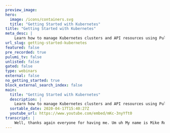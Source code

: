 ```yaml
---
preview_image:
hero:
  image: /icons/containers.svg
  title: "Getting Started with Kubernetes"
title: "Getting Started with Kubernetes"
meta_desc: |
    Learn how to manage Kubernetes clusters and API resources using Pulumi. 
url_slug: getting-started-kubernetes
featured: false
pre_recorded: true
pulumi_tv: false
unlisted: false
gated: false
type: webinars
external: false
no_getting_started: true
block_external_search_index: false
main:
  title: "Getting Started with Kubernetes"
  description: |
    Learn how to manage Kubernetes clusters and API resources using Pulumi.   Mike Metral discusses the easy way to get started on the DevOpsInsights show.  Pulumi works with your favorite programming languages and any cloud. Get started: https://pulumi.com/start
  sortable_date: 2020-04-17T15:40:27Z
  youtube_url: https://www.youtube.com/embed/mKc-3nyYft0
transcript: |
    Well, thanks again everyone for having me. Um uh My name is Mike Ron and I am an engineer at Pulumi and uh I primarily maintain uh I think it like this. I primarily maintain our, our eks uh installer uh that is uh is running on a on Amazon. And we also work with uh with our provider which allows you to not only manage clusters but also uh deploy resources into those clusters. So I wanted to kind of just get a uh a walkthrough going around. How do you get started with KTIS uh using Kum? And it's really around how do you manage your clusters and your Apr resources in production. So let's kind of go over what we'll be reviewing uh in this session. So uh I'll go through a brief overview of what Pulumi is kind of the basics and, and how to work with Pulumi. We'll cover production KTIS architecture, what it looks like to actually running in production. Uh Many of us have have worked with many uh large customers globally uh to run in production at scale. So we've been able to make a lot of these, these defaults and, and experience and knowledge uh into our tool set and then we'll jump into demos. Um I'm, I'm hoping to, to have questions throughout the whole presentation. But if for uh need be, we'll be reserving some time at the end of the, the talk in case folks have any questions, but please feel free to drop something into the chat or uh or raise your hand. So what is Pulumi uh Pulumi really is a modern infrastructure as code tool uh that allows you to use imperative languages to describe your infrastructure. Uh Many folks are used to kind of using a templating system such as say cloud formation. Uh Maybe they're using JSON YAML uh or more often than not, maybe they're using like a, like a DS L like a terraform. Uh and in essence, right, the configuration management problem uh has, has been a a burden especially as the adoption of the cloud expands and especially as your complexities around the the architecture that you're deploying uh gains more resources. So really it comes down to the fact that uh it just hasn't quite cut it uh to use the the status quo. And we often reach for, for programming languages to help us in, in these these necessities, right? Being able to, to manipulate resources as we see fit and languages actually uh allow themselves to be very, very uh beneficial to these use cases. So, Pulumi is the ability to use uh any language or your favorite language, right? We support javascript typescript, Python go dot net across many of the uh clapper writers um publicly and on premise. Well, we have many providers that we can tap into. But the idea is that you can use imperative programming language to describe and declarative uh instantiate your infrastructure. Um It's really about leveraging really languages, right? And what languages are, are meant to, to give us uh but more so to just to be more effective at managing this, this complexity uh in this code sample. And you're right, this is actually an example of using go uh on GCP to instantiate uh a firewall and a VM. And it's quite uh it's quite uh crazy that we have the ability right to, to use languages to do this. Um And it actually gives you more beneficial gains because off the bat, you're, you're, you're using what languages are, are meant to be doing, right? You can share best practices with your default package managers, you get type checking lining, you have your ID E to help you out when you have errors uh as you're offering your code. Um and more so because it's code, you can do your usual audit, reviews your pr processes, your C I CD uh deployments, all of this, this code for your infrastructure can, can be co located or managed separately uh with your apps and really it's up to you. But Pulumi is about leveraging these languages uh to your full extent uh across any of the major providers. We are open source. We are Apache two license based. Um We are free for community users for life and where, where, where our business model starts is really around teams. Uh But even then we have the free that I'll get into in a bit as to how that works and then we'll, we'll jump into some more demos of, of Pulumi and Pulumi Cabernet. So it's not only cloud native infrastructure as code, right? That you can describe it's not just V MS and it's not just virtual networks and it's not just storage, right? All of these services are great and you're gonna use them, but more so, right, Cobert has become uh the forefront in in container management. So we support as well and if you've worked with the standard is working with L with Jason, with Ds LS, with, with Helm Manifest. And more so, uh this is even more a convincing reason why as the complexity of the the API resource surface area kind of continues to grow in COTIS it becomes hard to manage this with, with just general templates. And so there is no YAML, there is no JSON, there's no Ds LS. It's your favorite language to decoratively work up to the infrastructure that you desire. Um much like COTIS has these controllers that are in a control loop that are working towards a desired state. Pulumi operates in the same model but using imperative languages to drive a declarative desired state. And so this gives us the convenience of, of a couple of things leveraging uh imperative programming languages to manipulate and, and manage our our infrastructures as we see fit. But more so allowing you to have the declarative aspects that you expect such as previewing changes, diffing these changes, having rich status updates to see what's worked, what's not worked. Bubbling up errors is something we commonly do. So you don't have to go inject into working with. If you've worked with community long enough, it's, it's a, it's a game of playing, you know, 21 questions with Q control that my pot come up. Did it not come up? Let's see what events set up. Uh Maybe there's a po security policy as that's preventing me. So a lot of this, this uh discovery, if you will of, of errors as you're working with uh sorry, with Pernetti's in development, it becomes uh very nuisance. So it's not only a, a utility right to describe cornet's clusters and deploy sources into those clusters. It's really an effective means of managing communities in a much more scalable uh way and so on the right is actually a full uh working example of what it is to actually run uh on both GKE and deploy resources into those. So this is uh an example in typescript, I import our libraries. This is my usual editor, right. Uh import the libraries in this case because this text script, I'm pulling these packages from node all of our packages. Uh for Pulumi for the language of your choice are, are deployed on the common uh package managers that you expect, right? We use N PM for node Js, we use PP for Python, we have our github repos for gold modules. Uh And so the the the pattern that you used to working with, with the language of your choice translates very well to working uh with infrastructure and re through Pulumi in this fashion. But as you can see, I have 40 lines of code like that's, that's powerful, right? In 40 lines of code I ge generated oops, I've generated a strong password based on a, on an entropy library that we have. I've created a coupon cluster with the latest uh release that G uh GKE supports. I've passed my password into there. I've generated a coupon fig based on these clusters properties in uh Pulumi. We have this notion of a provider, a provider for kubernetes in particular is just a wrapper around the cup config file. This allows you to share clusters across uh different programs and it allows you to share clusters across different teams. Uh And it makes it interchangeable because you can just pass this provider in uh as we'll see in a sec, how we can swap this out if you want to have repeatable infrastructure across different environments different clusters and so you can write the code once and leverage uh leverage the use of it in many different ways. But this is, this is pretty powerful, right? In 40 lines, I've find a name space. We even created a new abstraction which I'll, I'll get into in a bit that allows you to uh write less code to create a pod, a deployment and a publicly typed four balancer for that deployment for engine X. So in 40 lines of code, we've we've already seen how much of this can be uh gained when you compare it to something like gamble manifest or extensive uh templates. So that's, that's all great and dandy. So let's let's kind of dive into some more details, right? Like Pulumi is ultimately a modern infrastructure is called tool that is meant to work in many different environments and many different languages, many different tools and environments. So we have many integration points uh with the common tool that you would come to expect um not develop our work with the same stack. So we support various source code from github uh its integration with uh via studio. Um You can leverage the many languages that we have for infrastructure code and you can write your applications in the same language as as they would come, right? Um There's no need to, to, to rearchitect your applications. This is really around the infrastructure and we also have integration points uh with your common C I tools, your common package managers uh and uh across the major cloud vendors, corne and even on premise solutions, uh such as vsphere and stack on the bottom uh is a preview of our dashboard, which I'll, I'll show in our demos, but you can start to see right? Like you can see the actual discs of what's changing on the left. You can then see in our console log, an audit trail who changed what it'll point to the commit, it'll point to the discs that are going to be actually rolled out. And then you can even even drop down and see the resources themselves and go to the actual resources uh on on the respective writer that they're deployed into. So really, it's about deploying code from and to anywhere and Pulumi has many integration points already with these. So you don't have to start from scratch. So how does Pulumi kind of work under the hood? Right? Uh at its basic essence, you know, we'll dive into a little bit of the details in a sec. Your user client is really where you author your programs and you run your programs, right? So I'll compose my Pulumi program in the language of my choice, the Pulumi cli processes that program and then invokes the language run time depending on the language that you ran, right. And in this case, if I'm running text, it'll uh spin up a note process and instantiate the infrastructure that I have described there that in turn, uh all the API calls will happen from your client to the provider. So we, the Pulumi is the Pulumi service which will get intersect. We don't see any of your user credentials. We don't make any of the calls on your behalf. We simply build the, we simply build the, the pendency graph of what your infrastructure looks like so we can decoratively roll that out uh and build it up and all these api request uh happen from your machine. So we don't have to worry about privacy and security issues where the police service uh comes into is because we build a state file much like Terraform has one. this state file is what we uh by default upload to our our that allows you to do uh really a couple of things. When you're working on the team, it allows you to do concurrent locking and state management of that shared state file. It does checkpoint um we have integration with our own config. So system secrets, you can integrate uh many of these different components uh into your programs and make them template, right? If maybe you want to, to see each program with a different uh random password or something to that effect. But more so it's around using this with teams, right? So we have team off ssor back and more importantly, a dashboard and set of workloads that helps you facilitate this that's uh very analogous to our, to our cli. So that's kind of how Pulumi works under the hood. But if you do not want to use our SAS, uh it's free and the uh it's free for community users and it defaults to it. You can also store that state file locally, um like an S3 bucket or an Azure Blob storage or GCP blob. But then you have to manage that state file yourself. But folks have been asking for that option to, to, to manage it themselves and uh we've given them that, that feature. So we're, we're proud that we have shipped that. So let's start composing, what is a pluming project? What's the pluming program and how this all fits in? So, a pluming program is the collection of your infrastructure that's running in the languages that you've chosen. Typescript Python go dot net. You write your program just like you would any program um And to instantiate it in Pulumi through the cli, we have to create what's known as a ploy project. And all that's required to establish as a project is a simple file for metadata that allows the cli to, to understand how to run it and then the dependencies that you would need depending on the language of your choice. So I may pull in some note packages or I may pull in some packages from pip if I'm on Python and this, this whole object itself is all that's required to actually run the program through your cli because programs should be repeatable, right? If I stood up a particular stack, like let's say a cluster that has all the standards that I would want uh my cluster, I I don't want to repeat that program over and over again. Right. That's, that's kind of what the moving, that's the movement we're getting away from. We don't want to uh to generalize templates, we want to be able to leverage programs and instantiate them. That's what stacks are stacks are instances of our community programs. And these are very analogous to your G branches or, or your staging environments or your environments in general for how you roll out your, your programs today. So you can have a dev stack of the same program and staging in a product and you can tag these stacks to, to filter and search them easier through blooming. And what this allows you to, to really do is is now have a holistic set of what your uh your infrastructure should be in a given program. And you can just parameterize the variables that make sense depending on the environment or branch that they're living in stacks are also capable of referencing other stacks. So if I wrote a Pulumi program, uh let's say like my Cober cluster and TED script, and then uh I wrote another Pulumi program in Python that say stands up uh a managed database as a service I can have stacks reference other stacks. So this allows you to decompose to layer each of your infrastructure uh steps uh as you see fit. So you can imagine that if these were two teams, the less maybe with our ops team who's in charge of instantiating the clusters. And the right is the application teams who's just allowed to deploy workloads into uh the cluster that we stood up. So you can start to segment this and, and organize this uh in however way you, you see fit and whatever makes sense for you and your team structure. So really plu programs are a way of enabling infrastructure, right? You dec you describe what infrastructure, what resources you want in your program, whether that be V MS, an object bucket block storage, virtual network or C and the cli will, what it will do is ultimately create a state file that looks very much like what's on the right. This will ultimately reflect what's real in, in the writer of your choice, right? The API request will, will, if I'm saying I'm running on Amazon will leave from my client machine, it'll instantiate the cumin cluster and the VPC and then the state file is what keeps track of what the the current state of the world is. We have the ability to also fetch the current state, right? So if I deployed two V MS and someone went in uh to the dashboard uh on AWS and increased it to three VM si can do what's known as the plume refresh to fetch the state of the provider. Make sure my local state is reconciled and then I can do any updates if there are any changes from there, but the code is the desired state and that's reflected in our state file again. By default, the state file, we default it to running it on our, on our uh that's free for community users and, and teammates uh of certain sizes. But really if you wanted to manage the state file yourself, you could do it locally. But then the, the onus of you managing yourself and make sure that that folks aren't stomping over each other on changes is gonna be something that you're gonna have to uh implement. So I wanted to just do a quick poll. Um I'm about to get into some of the Cotti aspect. So if those of you who would like to participate, I opened up a poll you can visit pole ev dot com S night after all 75. Uh This will help me just get a gauge for, for how folks have been working with KTIS. Uh And it help me kind of gauge the, the level of expertise uh that I can assume. So, I'll take a minute or so uh for folks who want to participate uh to vote. Great. Thank you. OK, great. OK. OK, great. Yeah, I'll just give this a couple minute. Or a minute or two. OK. Probably pretty even split so far. 0 to 3. We're seeing some youtube chats also. OK. Some, some newcomers. Great, welcome, welcome to, to the session. OK, perfect. OK. I see. We have some shifting changes. OK. Great. Um That gives me a better, a better gate. Uh And while I have you all, I'll do one more question just to uh pull the, the audience. Um it's gonna be the same URL. But this time we're going to uh see what uh what are you using to manage your Quinary cluster. So go for it. It's the same field. Should you see another question? Oh Quite, quite a variance. OK. So we have some folks in the cloud, a lot of folks managing the themselves on Prem. Wow, surprisingly, a lot more folks on Prem than they imagined. OK. Great. Awesome. Well, that's all the, the work I'm gonna put on you guys now back to me. Um But thank you for, for participating. This helps me this help to gauge uh where folks are at. So let's jump into the pieces. This is AAA cake diagram or really a diagram of many different layers that we like to, to use with Pulumi. Um because it showcases when you run in production, these are the various layers at the at, you know, at its more at its most uh smallest instantiation what it looks like, right? You have to work with the provider at the bottom to instantiate the typical I, then you have to work with whether it's managed or self managed. Uh And then once the cost up and running, that's where all the work really begins, right? Creating the cluster services that are general to the cluster itself, application services that service particular app needs and the applications themselves on the left in the brackets, we've denoted the various Pulumi XDKS that you can use which with each of these layers, right? So if I'm running on Aws, I can use the Pulumi Aws and Aws X uh S KS to instantiate things like V MS uh virtual networks, manage services, et cetera. And I can even leverage uh our Pulumi Eks uh SDK, which is uh an installer and a manager for uh EKS control points and not only instantiates the cluster themselves but starts to help you set up uh more, more uh of the, the features you're gonna need once you're actually running in production. Um And once you're actually, so these are really about infrastructure and standing up the necessary requirements. This is really around the, the management of the control plane. But once the cluster is up and running, you now have to deploy resources into those clusters. So that's what the Pulumi cabernets and SDKS are meant to help with. They're meant to, they give you, they expose the full api uh resource of all the resources that you would expect. Like deployments services config map secrets, those all exist. We just simply take the open API spec and ex uh basically extrapolate that and export it through an SDK in the language of your choice. So you can use text to generate the same uh the same resources that you would expect such as deployment, config map secrets, uh et cetera. So it's very much analogous to working with the or Jason, but you're doing it in a language. So you can see how this gets very complicated, right? But it the, the proper approach is this should be a very layered approach that, that really defines um the structure that you have in your teams, right? If there's operational teams who are, who are strictly in charge of infrastructure, you can typically say that they'll be running the infrastructure and the clusters, then you have maybe your, your developers who are deploying somewhere uh between apps and app services. And so you can segment these by different programs, you can segment them by responsibilities, you can segment them by, by roles of, of people. But ultimately, as, as we showed with spec stack references, you can, you can piece meal this in different languages across different programs uh and construct the, the, the, the stack that makes the most sense to you. Let's jump into some demos, enough slides for, for now. OK, great. So everyone can see my terminal, correct. That's cool. All right. So I touched on some of these subjects. Uh I'm gonna cover some different topics here on, on uh how to use me with. So this is what a typical balling program looks like. I have type script. Um I have typescript and in this case, I'm instantiating a Ggke cluster. Uh I'm giving it three nodes uh giving it a user name and password and constructing a Q config and then I'm creating a name space. Uh And what you can uh see right is if I decided to, let's say, change this uh to, let's say my apps. If I use the Pulumi cli, I can say Pulumi stack. What's my current stack? I'm in? All right. When you stack, when you stack at last, I can see all the stacks that I've created. If I do a Pulumi preview because I changed uh the name of the, the name space. You should see a rich diff of what's actually taking place. So it'll see that it'll actually change the name from apps to my apps. You may notice that there's this random suffix that we append to each of the resources. The reason we do that is because by default, we allow you to uh to reuse these, these programs right across stacks. So more often than not, you don't want use a static name to, to describe uh infrastructure that can coexist across many environments. It, it makes more sense to treat it more, more randomly, right? More like cattle than, than pets Now, if you were really wanting to like particularly say no, the name of this name space needs to be a fixed string such as apps, you can simply just do that by saying uh in the in the metadata um of it to change that into my apps declarative. But the point is right that you can see rich, rich diss of what's changing precisely. And if I ran up to me up, it'll present me with the preview that we just saw and it'll ask me if I want to form this, this update. If I could see a more richer uh set of details, I can see here's the exact uh property that's changing. What is changing to what's being added and what's being removed if I run that. Yes, what's gonna happen is it's going to uh pull me up to the model where it creates a new resource before it deletes an old one and it'll update any references along the way that may point to that. So what we first will do was create the new my apps namespace. Once that's, that's working, we then confidently can delete the old app's name space and within a couple of seconds, hopefully, uh this should complete. But as you can see, we have these live updates uh uh happening uh with regards to the to how we're pulling the cluster uh using client go in the background. The ploy SDK is, is that it's a, it's a piece between client go and the Pulumi Cli engine that knows how to uh retroactively construct these graphs, build them uh appropriately uh based on dependencies. And more so than not allows you to, to reconstructive step through your infrastructure. Uh as it, as the, the, the pieces and dependencies make sense. So this will take some a couple little bit because I think I haven't uh I had an app running. That's why I'll cancel that because I actually deployed an app into it. That's why it's not deleting. Uh So I'll actually pull I can cancel this update I already completed. But if we do, we check out our nodes, let's see what her name is. Yeah. So it's still determining that old one because I, I actually have an application and the next console uh using that. So what I wanted to do was really kind of showcase, right? This is not just about deploying clusters, it's really about deploying applications as well. So I can in my application, I have a new pain here where I said, hey, I want to reference the pun fig from this cluster which I define here. And I want to wrap it in a provider for GKE A provider again, is just a wrap around cup config that I can actually give it a name space. So I can say deploy this name space uh along with this coupon file and this demo app should actively work with uh with that actual provider. This demo app is actually a new class we created here on the right. And this is just an ex uh and a new class that extends our component resource in Kalu, which is really around allowing you to customize what resources should lift together and be managed together. But I am actually building a local note app using uh a Docker context path locally so I can read my Docker file, right? If I look at the actual app itself, I'm going to the Docker follows here, right? It's just, it's just gonna pull a local hello world uh and run uh run it through node. And what that's what that's doing. It's actually building the image in this uh in this uh file, tagging it and then pushing it up to the registry in this case, uh It's uh GCP or sorry GCR I can then also describe so in like four lines of code, I've built my image and pushed it and tagged it uh to a registry. I can also similarly create uh persist persistent volume claims, config maps, secrets, uh pods, deployments and services and just a matter of, of a handful of lines of code. And this will actually create, write an actual application. So it's pretty powerful that I can use languages in this respect because as you can notice, right, I can reference particular pieces that make sense. Um So for example, if you've ever worked with communities long enough, right, you have to pass an environment variables. Uh And so you can reference these just because it's a language, let's go into more detail on like how that actually works. So here's an example of the various ways we can use gluing uh with, we can deploy emo manifest, we can use our CNET SDK to deploy resources uh in in the entire space of the API uh service area. And then we can also do the same thing but with less code and less boiler plate using our XSDK. So let's see what this looks like to deploy YAML. Here, I have a typical YAML file on the right. I have a deployment, right? I have a service, I have config map, I have a secret, I have a P BC. It's a standard file if I'm in the process of say migrating from uh a YAML or Jason oriented environment into potentially like experimenting with Pulumi, what I can do is I can actually leverage the SDK that I just pull from node and in the community SDK along with all the API S like deployments and pick up secrets. We also have the ability for you to deploy a local gammel file. So if you were running this, uh we would actually have the case where if I do a Pulumi up, it's gonna be a no up because I just ran this earlier. So it'll update this. Uh Yeah, because I changed the provider. That's right. So I wanna perform this update, I'll say no for now. Just so I don't wanna break the demo, but here is the equivalent. So this is the point in YAML, right? So if you don't want to fully uh translate all your code from YAML to typescript or Python, you can deploy a YAM manifest uh to help you transition. But if you want to actually leverage the full cotis uh surface area here, you have all of the kinds and groups in uh in that you would expect, right? So this is this is uh spaced out depending on, on where the the group and kind for the given resource lives in the API. So you can play a config map, a secret a person volume claim deployments, right? And this looks exactly just like our Yam manifest, but we're doing this in a language, right? So to compare here's what the deployment looks on the right in Yaml, right? And this is what it looks like in TED script, pretty similar, right? But now we're doing in some languages and this is great. We can we can immediately start to leverage the language to say do referencing of given objects, right? As you would expect, rather than trying to hard code uh our values, uh you can proactively uh extract pieces of information such as the IP of this load balancer. Um You can wrap it in a in an interpolation to create a string that so we can create this output, right? That'll, that'll ultimately link to the URL S that we've deployed. But this is, is really the power of not just managing clusters, it's really about managing resources. And so you have the full surface area of communities to, to leverage, just go and use the resource depending on where it's mapped in the same uh style as the API resource. We don't invent new nouns, we don't invent new resources. This is exactly what you would expect coming from the communities world. We worked very hard to make this as close to upstream as possible. Again, we take the open API spec and we just expose it in the language of your choice through a library. So we are not reinventing any of this or we actually have bots that every time the release is cut with within about 2030 minutes. These libraries get updated with the latest specs. So we can describe our infrastructure, right? Uh In this case is a typical Apple deploys engine X but as you can see, we have 100 and six lines of code. This is a great start because it's program languages, but we can do better. That's where Ktis X comes in. Kris X is a helper SDK to allow you to use less code, describe less boiler plates and still create the same semantic output type that you would expect. But using languages as the the workhorse for, for doing a lot of the heavy lifting. So you can describe the same config maps secrets, persistent volume claims. And using this new concept that we have a pod builder will actually construct the pod spec for you. And then you can reference that in a deployment and a service in 61 lines of code compared to 100 and six lines of code. So we've described the same application and uh using 40% less code uh than we did prior. So these uh communities act is really powerful because it allows you to to really just get out of your way and, and focus on on what makes sense. It's easier to maintain, it's easier to read, it's easier to manage. So this, this is a great utility for folks who are learning Cobert. We, we a lot of our users are still starting off with and it almost makes more sense sometimes that the author should experience to reflect some of this. So you can see how these, these pieces can be composed, how you can this them together and, and really what it is to, to fully kind of grasp the full surface area of working with core because it is just so vast and, and big, let's move on to another demo I have. So here's a demo I have where I stood up a cluster in Amazon Eks and I'm actually leveraging uh the ability to create an O I DC provider because I want to assign our back uh to each service account for a given pod. So I want to say I'm going to actually deploy a Cotti service on EKS. And then I'm going to deploy a fluent D cloudwatch. He chart because Pulumi can also deploy he charts using uh this cluster and the O I DC provider that we've created because EKS by default, for example, does not come with cloud uh Cloudwatch logs. Uh for your cluster, you have to bring this yourself, they recommend fluent D. And so let's see what we actually can deploy here. So in fluent D is class, right, more so before I jump into that, right, it's because I have a language I could have also my, my ID E yelling at me when I don't have the proper uh spec being mapped out or if I want to jump into the documentation, I can see all the documentation of the option library. Here's the type it's expecting, here's more information on on what this option is uh some reference material and it's pretty much like working with code, it's exactly like working with code, but for infrastructure. So this is pretty powerful stuff. If I jump into the definition of Cloudwatch, right, which it's in this next file, I have a class that's that I've extended again for my own component needs, that's creating a service account that's creating uh all the R back properties and communities like cluster roles and role bindings. And more importantly, a log group in Aws cloud watch to store all of my log in and deploying the helm chart is as easy as using the KNAS SDK. And this time deploying a helm chart to actually uh run RND. One thing to note here is that our support for for helm started uh with early V one and we never depended on Tiller. Um So Tiller being removed and V three was, was not a big uh changer for us because, well, the way we use Helm here is really about taking the templates out of the tree and trying to render those on, on each of these objects. And so that allows you to, to get up and running faster if you just want to use the helm chart that exists. But as you can see, right? When I, when I describe the resources like I've done here, I have further fine two control of how I can reference variables if I'm natively describing them in Pulumi typescript uh or any of the language for that matter, health charts are different because they're opaque, they're not as transparent, right? Uh Because they're really uh managed as a single entity. So I can, I can definitely adjust values, right? If I'm usually working with like the values uh man uh the values file to, to parameterize this, but I can also leverage transformations that allow you to retro retroactively transform uh uh something within the chart. But what happens is that the Helm charts are, are going to vary on a case by case basis on, on how easy they are to manage and how complex they can be, let alone how often they get updated. So most folks tend to actually fork a popular Helm chart, edit it themselves locally in a, in a private repo and then deploy it that way. So if deploying Helm Charts is something of interest to you, we can definitely support that as well. So we deploy the fluent D hum chart and uh of notes, we actually say, hey, in the R back values that we've defined here, you're going to actually use this servers account we've generated for you. And why are we going to use the service account? Because we bound this service account for fluent D to strictly only use the, the policies to work with cloudwatch logs that we've defined it here is where all that is done. So if any of us, uh any of you have worked with Ekseks requires that you have to have an O I DC provider and you have to create a uh an IM policy that is particular uh to using what's known as an assum role with web identity action in the secure token service that they offer. In turn, what this is doing is if you have a pod and the pod is using a service account, it's going to off against the O I DC provider to get a token saying, hey, this pod is valid. It's a real pod. I have its identity and exchange the token and your clusters O I DC provider for a token in Amazon to run with the policies it needs in this case because it's fluent. D we're going to give it the logs permissions. And if you've worked with IM policies in AWS, this is very analogous, right? I'm actually stringify uh an object in JSON to pass in the policy where it's going to be able to control uh logs in the log group that I've used. So this policy allows me to not only get least privileged uh uh access to, to AWS credentials, but I can further tweak it by giving our back uh specifications and saying that this can only be used uh with a, a particular cluster role that, that ties down these rules and it binds that cluster roll to the name space uh in which this pot is running in with the given service account. So when I run this program, if I do a Pulumi Pulumi update, because I already ran, it, changes are item potent. If there's no changes, you're gonna get a no op So, because I ran it before the uh the demo started, we should see nothing changing here. Um And ultimately, once this completes it, say, um ah I changed uh oh, funny enough, we actually just uh released. Uh So this is one of the cool things about uh using programming languages and the fluent D helm chart. I'm pulling this from upstream, fluent D on the, on the Helm charts uh repo they actually leverage an older API right extensions V one beta. And so in Pulumi Cotis, we can actually tell you, hey, this API group and kind is actually deprecated if you wanna consider moving away to a more stable build, so you can actually update it. So this because I'm using this from upstream, I don't want to change that. Um So I'm gonna cancel that, but I'll show you what the output of actually uh this is. So I can say once I've created a fluent D hum chart, what I want you to do is give me the log log group name and cloudwatch where you're storing all of the the pod logs, right? If I have all my pods, I want to see all the logs for these pods. So if I do an output, like I've done here, I can get this all generated log group name and I can go to pod watch and see what that looks like. And here are all my logs stored uh for my EPS cluster using code using list privilege and using an L I DC provider. So we can see how there's many different ways that you can leverage Pulumi to, to really work with communities, right? We've, we've gone to, to the, the idea that you can leverage many different providers to create the clusters. You can leverage uh many different packages of ours to instantiate resources. Build the do images build the resources, deploy them into the clusters segment. This by the level of security that makes sense. We've seen how you can use Pulumi to deploy YAML manifest, to deploy resources and to deploy cos resources using less code uh and more. So you can see how you can use Pulumi to deploy helm charts. And all of the production needs that you would need to do to actually run an application in community is uh the way it should be right with proper im permissions with security policies, whatever makes sense to you. And so these standards are really going to to call on, on you or, or your operational teams or your development teams to figure out what, what should a standard cluster look like? What, what should a standard uh uh virtual network look like? What should be uh supported out of the box day one, right? Something like a fluent D cloud watch to, to expose logs this should be built in. So maybe I start creating a new class where my clusters are automatically deployed with a fluent D Cloudwatch home chart just so I can allow them uh my users to actually use this. So I've gone through a lot but need not worry there is uh a set of links and I'm going to be showing this whole dock um uh with you all in the next slide. So there's plenty of getting started guides. Uh You can get more information how to work with Pulumi. Uh Here um Are we have production playbooks that are a set of uh Pulumi stacks that mirror each of these stacks and a and a divided in a segmented way that allows you to run communities in production. And we have already uh reference architectures for Amazon's EKS for GKE and for a KS that allow you to run communities in production uh with a, a reference architecture that's improving embedded through, through uh experience in the, in the real world. And more. So we have an example of Repo that has over 100 and 60 examples of all sorts of languages uh across many different providers across many different use cases that cover infrastructure, containers, service and KTIS. That's all I had prepared. So I wanted to open it up for any questions uh or any comments or any feedback if, if folks had um this uh QR code is a direct link to this uh to this slide deck. So please snap a picture if that helps. Uh And here are some more helpful links as to how you can help uh you, you and your team learn more about and working with and with that, I will take any questions. Thanks Mike. That, that was really amazing. Um Let me share the call you out so that people can join us for a question? Um Sure thing. OK. So um let me check. So you mentioned that uh on the, you uh you can take care of secret also. So is that, or can I use uh your this instead of communities about secrets or is it complimentary or? Yeah, great question. So it's kind of two fold, right? You, you, you need secrets to kind of uh for the parameters if you will, if you have different uh stacks for the programs. So these, we have our own uh essentially K MS key management system, but that back end is plug to to many different uh uh systems. So we have, we support Google's, uh we support Amazon's and I believe we also support Azures. Um As far as goes those secrets, right? That would be if you wanted to deploy a bolt or A K MS um that that's going to fall on the cluster itself. So we have AAA good story around uh enabling a config subsystem and secrets within the, the project. But then once you get to the cluster, you're gonna have to figure that out or with using something like bolts or any other other uh secret managers that exist out there. OK. Cool. And um let me see, I see a question about uh test driving development. Yes. So uh there's actually some great blog posts that I can link to. Um that uh that allows you to leverage the same unit testing, integration testing. We have some great mocking uh blog posts as well. If you just visit our our blog blog dot dot com, we actually just released a couple of these, right. Um We have policy that uh we have policy packs, which is something I didn't cover. So just like you can describe infrastructure here, you can also describe policies like uh saying in the language of your choice. Uh No S3 bucket is allowed to be created that's public to the internet. Uh Don't create a unencrypted block storage device, right? Don't create a cluster that has uh public IP S attached to the nodes. So you can, you can uh use policy packs to enforce policies. But in this case, uh for example, we can even show how we can enforce resource tagging. Uh But the question about mocking and testing, right? Uh where is this blog post here? We have a couple of great blog posts on unit testing. Um If you scour it through our blog, there's even more. Uh There's we have something else in the works um around how you can test and optima optimize elastic search. But yes, you can do TDD uh in the language of your choice. Uh It is you have to have like a seed file more or less that, that helps you kind of create a baseline for how to do testing done. But then you can leverage your usual utilities like MOCA, right? If you're working uh with those utilities? Ok. Let's see. The next question. Can the script code have logic like posting, callings to an API and await its results? Yeah. So the great question, so the way that Pulumi works is um is Pulumi is really an API of many API S, right? So anything with a credit interface is is capable of, of being leveraged. Um And so what we can do is if there's a crud API, you can actually create a provider much like, you know, you said Terraform has providers, we have providers to do, we can tap into the terra terra form providers and leverage everything that has. But it's really just a bridge between, between our logic uh and just leveraging the ecosystem that exists. But we've had many uh applications uh in uh popular cloud native services that have wanted to create writers for Pulumi. And as long as there's a crowd api we can uh create a provider around that. Um And that allows you to make these external API request to something that is not say managed by Pulumi. And of course, you can await its result uh because you have the language uh to actually leverage the a sync and await properties. Yeah, that makes sense. And there's another question about secrets. Um How do you manage a secret for your clients if you have to create new keys, connection, string, et cetera. Yeah, great question. So, uh here I hadn't got into it because I didn't know if we don't have time but. Oh, perfect. So, uh here is, well, let me just have a simpler example. Here's a, uh here's the current project I'm in, right? I have an index file which is my main, I have a stack name. Uh That's, it's really at this file. I can see all the, the stacks that exist. Here. I can see. Pulumi can I can see the config settings that I set just the region, right that I want to run in. So to get into this uh uh the secrets around uh around this, I would say I can do Pulumi config help. And here I can actually set a secret, right? Such as set a secret, let's say. So we make this a little bit smaller set. OK? You can hide the bar at the bottom if you want to. Yeah. Yeah. Yeah. It's, it's not going away anyway, there's a, there's a link that says hide in the sharing. I see. Perfect. Um And when we, when we actually set a secret, right? You can actually say, how do I actually set a secret? So I can say set this secret uh food equals uh my password. Oh Sorry, I need to do this uh for the command. So you actually see. So we actually do Cypert text on this, right? So you can gate the. So what this config system really is, is a way to seed into um the the ability where if I have having a big file, no, I have a big file here. So I can say, hey, from my config pull in a given uh parameter, right? And so I can see secrets that way. If I wanted to uh put it on a per project basis, I can say I can set secrets that way. Uh But more so if I wanted to do things like connection strings for like databases, right? What I really want because I have languages. Uh Here's an example of running R DS. So here's an R DS instance. Uh So R DS is a managed post uh uh managed post case database on, on Amazon. And I can set a random password, right? A strong password, a, a typical user name, uh some uh the name for a database and actually extract that property to create the secrets with the DV host or user name password. And it can, I can pass this object along if I export it to other stacks um that want to reference it. So I don't have to actually have to concern myself with the details of what's actually taking place nor expose that in any single way. And any property that is a, that is a secret in nature, such as the password will automatically label the whole object as a secret. Much like this looks like this. So you wouldn't be able to see. For example, like if we do, let's actually let's actually do that. Let's let's see what the example looks like in here. So I haven't exported that. Let me export this. So if I export it and I do it plu me off, it'll say, hey, here's the new output. As you can see this is a preview um because we don't know what the output of this will gonna be look like, right? It's like a future. It's a promise. So we as a preview will say, hey, this may change. Um But because we exported it, we know confidently that nothing is actually in practice changing. If I run the update, what's going to happen is that it'll, it'll just expose this when I do ploy. So see even the metadata itself is confined as a secret. If I do uh gloomy stack, output that DB connection will be hidden as far as the properties that, that make it sensitive. And I can reference this by saying here's the stack, I can have another program, say reference uh my user name with this program on this stack and from this get the object DV connection so I can use that DB connection in my application. All right, let's see what other questions there are. Um How do you deal with rate limiting thunder her problem connection, time analysis of the framework? Is it our responsibility to handle the retrial logic or the P Pulumi framework has strategies. Great question. So we have plenty of retry logic uh at every step of the way. But ultimately, you are going to be gated by the provider, right? Uh If you're hitting the, the Aws, say cloudwatch api too much as, as, as can be done, say with PD, there's lots of pods that's ultimately something that A that Aws is gonna limit you on. But we have retrial logic where if I watch, if I know that something is going to not necessarily work, let's say, let me break this. For example, let me intentionally break this just so we can see uh something actually not, right. Let's say I created a, I don't know, might change the version number to something I know does not exist for two and D I'll do an update and it'll try just like re tries to run the program, it'll try doing that and it will continuously update you uh with any failed error messages or any status updates for that for that matter. So because the the the chart here is something we, we actually allowed to, I see it's not found. So I actually thought this is gonna retard, but it's because we fetch it. It actually errors and tells you, hey, we can't find this and then we're giving Rob repository. But if I did it even better example, let's say trying to think of something on the fly here. If I wanted to say ah here we go in this, in this one, this particular pod uh in this particular cluster, I require that all. Uh I have a, a pod security policy because I have a quota. It says pods must describe how much requests uh they're using, right. So if I remove that, it'll keep retrying and retrying until I add that. Right. And, and unfortunately, um because I have a quota for right on this matter, um It won't let the product actually come up, but you'll see that Pulumi will. So as I, I remember, I'm building this container and it's updating it, but it'll continuously try as Cuber's tries. So in here, because I automatically uh have the ability to, to push and, and tag images, I can automatically do that. But the spec changes on the deployment itself because we've told it to, to not have anything. So you see, I have these updates where it says, hey, I'm still waiting for this replica set to be available. I'd usually have to go to like Q control to tell me what this is when this does error out. We time out after about 10 minutes or so for most of the API resources, that's the default, it'll give you the actual output saying, hey, you couldn't create this red book set because of X reason in this case, right? If we were to um I'm gonna cancel this just for the sake of, of getting to a demo. Uh oh I actually, so I, since I canceled it, it deleted it. But in other words, it said the pod wasn't able to actually come up because I actually have uh a lack of resources and its specificity. So uh Pulumi will constantly update that, that information for you, right? With any information it may have. And once it actually time out in this case, 10 minutes, you can also make that time up custom, right? If you know an object takes 20 minutes and it's only adjusted that way. Um What are the questions? Cool things. Thanks for the answer. Yeah, great comment. Thanks for the answer. We are using grenades and Azure as we, we managed to automate some this uh using arm templates. How does school integrate with existing templates? Yeah, great question. So uh because we have no, no, no Jason uh no, no templates, right? It's really around um that leveraging something like an arm templates or a confirmation templates. That's just unfortunately not the, the path that we're going, right? We're trying to get away from ya. We're trying to get away from Jason, we're trying to get away from DS LS. Uh because we ultimately are, are firm believers that programming languages uh are just AAA firmer and more, more proven tool for, for managing uh infrastructure at this scale. Um So I, I would say that we don't, we don't have a clear support for that. Um We are working directly though with a lot of the providers to try to have first class support for these templates because we've gotten a lot of uh indication that folks may want to have more first class support, right? Because if you're leveraging something like uh like a telephone provider that maybe hasn't been updated, uh you want something a little bit more uh more uh proactive, right? As far as making sure bug fixes and and API features are, are gained. So we don't have that. Uh but we've heard that loud and clear and uh and appreciate the request. Awesome. So you mentioned uh Pulumi and Pulumi X. So X is like a higher level API correct, right? So uh if I go to the, the and if I use X and that I need and that I realized later on that I need something slightly lower level, can I use? Can I combine, combine both? Uh Absolutely. That's cool. Yeah. So here, for example, I have, so here I import the communities. Well, as you can hear the KX, I can, I can mix and match this right here. I have the deployments uh from the actual community SDK and then further along is the same example in KX, but you can mix and match this right? Um to some degree uh that said KX is still very early preview. We're, we're still trying to get the a lot of the uh the stability worked into it. But for most general cases, uh it should be pretty effective but you always have the original SDK to fall back to if K just is too limiting for you. Do you, do you expect most people to, to be using KX in the, in the long term or? So? We would hope so, right. Because this is a right, the equivalent of the, on the right using the SDK is 80 lines of code versus A X 40. Right? Ultimately, yeah, it's more concise and these create the exact same output types that you would expect. So you, you have savings uh in our, in our experiment of at least 40 to 50% of the amount of code you have to write again because the surface area of communities is so massive, you have to understand that there's there, it's very hard to find, you know, different ways to optimize it. But we like to say we are creating helpers to reduce boilerplate because we're not trying to create a new noun. We're not trying to create a new way of, of managing this communities as complicated as it is. We want to make the experience just a little bit more pleasant. Uh And we think that communities X is, is in the right direction uh to help folks not only learn communities faster but manage this and tame the scale uh with ease. OK. That's, that's really great. Um I see, I have a few minutes if you have time, do you want to show us the, the A UI a bit so that we can get an idea of what it looks like. Abso Absolutely great question. Uh So let me show you something. Let's see. Something expansive. I see that. All right, perfect. This cluster. I can go to my by just clicking on that. 00, I have a question. What is Pulumi relation with CH CD? So Pulumi uh much like you do Pulumi preview uh and Pulumi update that is essentially the, we have integrations with all the C I CD providers uh that I listed here. All the major ones you would have come to expect AC I github Jenkins uh github actions, codefresh circle C I. We have integrations with all of them, but they very much operate in the notion that you can do a preview. So when you create like say like APR, you can do a Pulumi preview, see the full uh preview, what's gonna change. You can approve that pr uh or disregard it. And if you were to say merge it, you can have it on the merge command, do a Pulumi updates. Uh And so you can do uh uh we have a lot of, we have a docker container that allows you to, to get going and we have integration points of all C I to leverage this. We are very much in the mentality. Pulumi is best managed in the get off style leveraged uh and managed by the C I CD. So, yeah, great question. Uh If I have my own C I CD and I want to add support for um Pulumi, can I do it on my own or do I need to get in contact with you? No, you can definitely do it. You can definitely do it on your own. Our, our Pulumi Pulumi uh uh our Pulumi docker container is on Docker hub so you can just pull that and and merge it into uh into the sea. I that makes sense if we don't support it yet. But yeah, it's a dark container that, that allows you to just kind of hit the ground running. So uh the console, right? So I clicked the link here and it took me to my console over here. So in my console, what I, what I have is um I haven't seen but oh yeah, we do have bit bucket support. Um That's probably not reflected on the, on the slide. Is it? No? OK. We should probably add that. Oh yes. There I know there is big bucket support. So uh Amanda, you should be good um on the console, right? This is the the various stacks that I have for this particular cluster. So I can see all of the resources that I've created. This is, this is the outputs, this is the configuration system, right? All these maps, if I do put me config these all map the same configurations that I had here. So you have an actual dashboard that has information I can see uh metadata on the version control system being used and then the outputs that I've created anything that I want to output to the user or to another stack. I would do it through uh through an output here, right? This is how I would expose data that I can share or properties that makes sense, but more so I can see an activity of right. Here's the actual commit, here's the branch I'm working on. Here's the details of this update, going to the update, I get time stamps. I see a full uh general overview of what's going to be created. You, you can get these same exact outputs uh in pr comments when you do a preview. Uh So you can see the full spec of right uh of what this looks like if you are using CR CV, I can see the full diss if I want the full actual di of what's being created. Uh I won't bore you guys with those details, but more so you can see a timeline of what's changed when it changed. Who did what, what auditing aspects? Um You can see the environment information, you can see policy packs. If I have policies that I want to enforce uh at this stack or an org level, I can, I can define them here in the language of my choice. And I can see a full resource list of what's being created in this stack. So I have everything from the name space that I'm creating the resource quota, the cluster itself, the security groups for EC2. And I can even see this in a nice little kind of dependency graph that allows you to kind of zoom in on kind of the dependency tree uh of what this all looks like, right? You have the stack then from the cluster, uh you have any dependent on that cluster, I can actually jump into say like the EKS cluster itself. I can then uh view the view the security group in in AWS by clicking a link, right? And take me directly to that resource and see that resource in in actuality. Um Same thing for say, right, like the cluster um any where, where it's supported. Um But more so than that, right? This allows you to not only visualize but manage and, and really have a, a dashboard for information uh and control flow around who did what? And you can gate all of this with our back. Um This is analogous to gating the same R back as you go with the CL I, they're one and the same. Um But it allows you to, to have a AU I for, for folks who are, are more uh information driven or more dashboard driven. Uh And we're actually considering uh trying to figure out how we can implement certain work flows for folks who may not want to necessarily drive everything through the cli um So this is a, this is a great utility. Um We, we automatically, yeah, go for it. So right now it's, it's written only but you plan on allowing people to write stuff with it. Uh write to our in the future. No, no. Uh it's not read only. No, this is definitely uh uh oh yes. Uh read only in the dashboard sense, right. Yes, exactly. Correct. And in the, the future, yeah, we are working towards, towards how to identify and workloads to help this out with this stuff. But uh in the cli, right, if I create a new project, um we have some list built into the cli uh push the pluming and do I can do Pulumi new and it'll give me a template system, right? Like I wanna do, you know Aws Python uh DEV ops name blah, blah, blah, give it a stack dev uh region. I want to do, say us S two and then you have an actual template. So that would be like doable from the dashboard, right? So equivalently, right? Something like this will be it something we're considering. Um we're still trying to figure out the, the schematics of what, what works there just because it's very, as you can imagine, it's very complex to kind of find a common ground that works for everybody. But the templating system is, is a good starting point. Um And just like this, I don't know, I can create, you know, any project that I would like um by using the template system and you can build your already created one, you can create um they, they too and you can create your own templates if you wanted to template it. That way. I see we have some questions. Yeah, but I understand we can use Docker in the pipeline if there's an error when allocating our research into groups start failing. Um This is support, roll back. Yeah. So uh because we like to drive everything through git, we say you don't roll back, you roll forward to a new commit. So on an on a change or on a fix, if something were to break, you would just uh uh you would do uh the change to sorry, I lost my desktop. Um You would choose the commits. That makes sense and then you can just roll forward and do a new update on that commit. So there's no sense of, of truly rolling back. You just roll forward. Uh Terraform has a remote backend estimate to store state, file remotely. Do you have something similar in order to avoid currency access and resource changes? Uh Yes, we do have your own remote state back end. So in the, in this diagram by default, we attach it to the S A just so you can kind of get up and running to store the state file, right that we describe here. But you can also take that state file and store it yourself locally on S3 on an Azure Blob storage or on GCP. But the benefits of doing it through the S A is that you get automatically state check point and concurrency walking. So that when you work on a distributed team, you're not stumping over changes when you want to manage it yourself, either in a local file system or in a blob object storage. Uh You're gonna have to manage that state file yourself and who has access to it. And ultimately, uh that, that updates aren't concurrently happening and, and affecting each other. So yes, you have the ability but uh you're kind of taking a, a self Avenger uh in that, in that path. OK. No more question. It seems does anyone have any more questions? Um You mentioned that for people who do not or cannot use the, the that they will have to re implement states, could you tell us a bit more about this aspect? Yeah, it's, it's not about, it's not about re augmenting state. Sorry if I, if I said that um you have the state file, you have to basically uh you have to have a while to uh manage to concurrently lock that file because what's happening is when we are actually working through our program, like let's say this one, right? We're building out like an entire graph and that graph uh, is, is kind of, uh, gonna depend. Uh, it's, it's reality in the world's gonna depend. What does that look like currently in, in your provider of your choice? And what does that, what does that look, uh, when you desire it to be in a, in a different state? So, the, the, the state file itself, you will always have, it's just a matter of where that state file lives and how that state file is managed. So if you choose to um manage that yourself locally, you then just have to have essentially a, a read lock or a right lock. Rather both on the state file itself if you did not use the A, so the state file always exists. It's just a matter of protecting the state file. OK? Um All right. I think uh we're done with the questions. Uh I don't want to steal any more of your time. Oh, no worries. Um Glad to do this. Yeah, it seem to enjoy. Great. Yeah, please please go to the links. Uh If you snap a picture again, it'll take you to the slide. So you don't have to hurry and, and write a bunch of notes. Um If this is interesting to you, you want to learn more and you can follow us on Pulumi Corp on Twitter, uh Pulumi on github. Uh My name is Mike Metro. And if you can also reach me at uh if folks have questions, uh you can also reach me at my, at Pulumi um dot com. Um, yeah, I hope everyone learns something. Um, and, oh, I haven't touched Pulumi yet and I'm considering using it for my team. How steep is the learning curve if you've already worked with, uh with infrastructure is code to begin with, say class formation or some sort of templating uh mechanism or terraform. Uh The learning curve is, is really not all that different. It's just a matter of learning the language uh that you're going to be operating within and how that kind of uh balances between the infrastructures code. But we have again, 100 and 60 plus extensive examples, easy stuff, medium and advanced um covering all sorts of topics that should help you uh start off in a much better point than trying to do it yourself. So if there's any questions, uh please open it up and we actually have uh a vibrant slack community. Uh specifically the the channel, if you're interested in, we have thousands of users uh where the entire team jumps in and helps as well as the community, helps one another out. So if you ever find yourself stuck or needing assistance, that's the best place to find support. Uh And the examples that that link are linked here um are a great place to, to start on the provider of your choice. And I encourage you to take, you know, to visit these slides so you can process this information, uh, at your own leisure and, and what makes sense to your schedule? All right. Um, ok. Well, um, do you have anything else you would like to tell us or? Yeah. Uh, so I was gonna say, uh, hi folks, folks on, on camera. Um, the, you know, the learning curves uh, to working with communities is high, right? As, as we saw with many folks that are, it seems like many folks that are starting off cabret, this is hard stuff. Um The the idea is to minimize the footprint required to get started uh to the to the the point of the question you just asked and languages we feel is a good starting point to help reduce boilerplates, to help avoid the copy pasting and to leverage the construct of languages loops, conditional distractions ID E tooling, error checking linking, right? That that's really where a lot of that is is premised on. But the the architecture playbooks, for example, that we have crosswalk for is really where the work begins. It, it's it's very, it's easy to, to say that, you know, once they stand up a coon age cluster in particular with, with like Amazon Eks or GKE, the work only starts there, right? Because you have to make these clusters multi tenant, you have to make them ephemeral. If you want to test life changes, you have to make them compatible to many different types of users. This stuff is hard and, and not everyone knows how to do this. The documentation exists, there's plenty of materials. But if, if there are already existing code, it's a greater starting point than trying to manually recreate tutorials, right? We have many examples where we've shown, you know, tens of thousands of lines of YAML uh being done in 400 lines of typescript. Um And the power is, is really quite there. So uh I would say uh feel free to, to give this a shot. It's completely free for community users for life. Again, we're open source Apache two. where we, where we have our business model is really for teams who are operating on a on or mentality, very analogous to kind of github, right? You know, you have Git is the Pulumi cli and github is our Pulumi. Um The a very much operates in that model. It's free for your general individual users for life and, and teams is, is where we, we have a, we have a, a monetary uh baseline for it. But it's really around leveraging leveraging the hard work that we've already done to, to get, get you started because this is hard, this is difficult. Uh nobody knows the full extent of all these languages, let alone every cloud and how these pieces mix and match. And then once you actually get into cos it's a whole different world. So leverage the resources that we have leverage the examples we have please feel free to, to contact us on Slack. We also do office hours, uh, twice a week. Now that we, where we open ourselves up, uh, on a Zoom uh chat for folks to, if you have questions we're having, we, we just had one, a couple of hours ago. Eu on the eu time zones. We have, uh, on Tuesdays at noon, uh, or rather 11 a.m. Ce t we have our eu office hours every Tuesday and on Fridays at noon, pacific time, we have our US office hours. Um I can, I can share a link with Patrick uh for folks who want to follow up, but it is the office hours channel, uh in, in so office hours, that's a great spot if you want more, a kind of, you know, live one on one with us. Um And, uh, that'll, that'll help, kind of help you get going. All right. Well, thanks Mike and uh thanks everyone for watching. Absolutely. And, uh, I'll see you soon and let me know if you want to do another. Absolutely. Absolutely. Thanks. All right. Cheers. Cheers. Bye. Bye bye.
---
```

